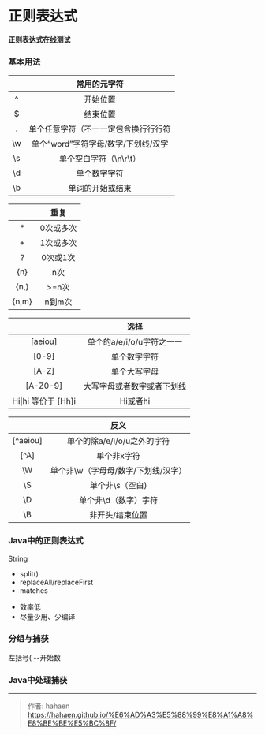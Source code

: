 # 正则表达式



[**正则表达式在线测试**](https://c.runoob.com/front-end/854/)

### 基本用法

||常用的元字符|
|:--:|:--:|
|^|开始位置|
|$|结束位置|
|.|单个任意字符（不⼀一定包含换⾏行行符|
|\w|单个“word”字符字母/数字/下划线/汉字|
|\s|单个空白字符（\n\r\t）|
|\d|单个数字字符|
|\b|单词的开始或结束|

||重复|
|:--:|:--:|
|*|0次或多次|
|+|1次或多次|
|？|0次或1次|
|{n}|n次|
|{n,}|>=n次|
|{n,m}|n到m次|

||选择|
|:--:|:--:|
|[aeiou]|单个的a/e/i/o/u字符之⼀一|
|[0-9]|单个数字字符|
|[A-Z]|单个大写字母|
|[A-Z0-9]|大写字母或者数字或者下划线|
|Hi\|hi 等价于 [Hh]i|Hi或者hi|

||反义|
|:--:|:--:|
|[^aeiou]|单个的除a/e/i/o/u之外的字符|
|[^A]|单个非x字符|
|\W|单个非\w（字⺟母/数字/下划线/汉字）|
|\S|单个非\s（空白)|
|\D|单个非\d（数字）字符|
|\B|非开头/结束位置|


### Java中的正则表达式

String

- split()
- replaceAll/replaceFirst
- matches

* 效率低 
* 尽量少用、少编译

### 分组与捕获

左括号( --开始数


### Java中处理捕获



---

> 作者: hahaen  
> https://hahaen.github.io/%E6%AD%A3%E5%88%99%E8%A1%A8%E8%BE%BE%E5%BC%8F/
